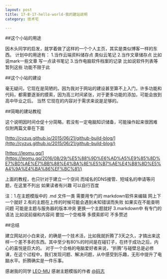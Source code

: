```yaml
---
layout: post
title: 17-8-17-hello-world-我的建站说明
category: 技术宅

---
```


##这个小站的用途

因木头同学的启发，就学着做了这样的一个个人主页，其实是类似博客一样的东西。
计划中的用途有：
1.当作云端资料储存点 类似云笔记
2.当作文章储存点 比如说mark一些文章 写一点读书笔记
3.当作电脑软件档案的记录 比如说软件列表等
暂列这些 功能不限于此

##这个小站的建设

毫无疑问，它现在是简陋的。因为我对于网站的建设甚至算不上入门，许多功能和代码，都需要逐渐的摸索，因为高三时间紧张，对于更多功能的添加，可能会放到高中毕业之后。
当然 它现在的内容对于需求来说是足够的。

##简略的建站教程
  
这个说明因时间仓促十分简略，若没有一定电脑知识储备，可能操作起来很困难
仅附两篇文章在下面

[http://cyzus.github.io/2015/06/21/github-build-blog/](http://cyzus.github.io/2015/06/21/github-build-blog/)

[https://leomu.gq/](https://leomu.gq/2016/08/29/%E5%88%9D%E6%AD%A5%E9%85%8D%E7%BD%AE%E7%BB%88%E4%BA%8E%E5%B7%AE%E4%B8%8D%E5%A4%9A%E4%BA%86%EF%BC%81/) 

上面的教程，也只针对于建立一个空间
而域名的DNS接管、短域名的申请等问题，在这里不列出
如果读者有兴趣 可以自行百度

注：1.在主题模版中的 .md 文件一类 需要用专门的 markdown软件来编辑 网上下一个就好
   2.有的主题在上传的时候可能会遇到未知错误而失败 如果实在不能查明问题 可能是主题与服务器的版本冲突 更换一个主题就好
   3.markdown中 有专门的语法 比如说前缀和内容间 要加一个空格等 多摸索即可 不多赘述

##总结

建立网站对小白来说，的确是一个技术活，比如我就折腾了3天之久，才搞出来这样一个差不多的东西。其中至少有80%的时间是在碰钉子，在终于成功之后，内心的喜悦是巨大的。
对于一个合格的电脑爱好者来说，“折腾”与碰壁总是必修课，在这个过程中，我们发现问题、解决问题，从中感受到乐趣，无形中提升了电脑水平。折腾确实是一件乐事。

感谢我的同学 [LEO-MU](leomu.gq "LEO-MU")
感谢主题模版的作者 [@码志](http://mazhuang.org/ "@码志")
